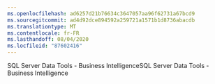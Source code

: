 ```yaml
---
ms.openlocfilehash: ad6257d21b76634c3647057aa96f62731a67bcd9
ms.sourcegitcommit: ad4d92dce894592a259721a1571b1d8736abacdb
ms.translationtype: MT
ms.contentlocale: fr-FR
ms.lasthandoff: 08/04/2020
ms.locfileid: "87602416"
---
```

<span data-ttu-id="32a24-101">SQL Server Data Tools \- Business Intelligence</span><span class="sxs-lookup"><span data-stu-id="32a24-101">SQL Server Data Tools \- Business Intelligence</span></span>
